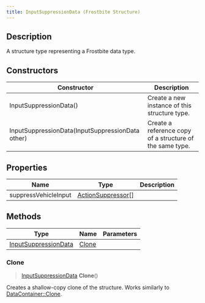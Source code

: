```yaml
---
title: InputSuppressionData (Frostbite Structure)
---
```

## Description

A structure type representing a Frostbite data type.

## Constructors

| Constructor                                      | Description                                              |
| ------------------------------------------------ | -------------------------------------------------------- |
| InputSuppressionData()                           | Create a new instance of this structure type.            |
| InputSuppressionData(InputSuppressionData other) | Create a reference copy of a structure of the same type. |

## Properties

| Name                 | Type                                     | Description |
| -------------------- | ---------------------------------------- | ----------- |
| suppressVehicleInput | [ActionSuppressor](ActionSuppressor)\[\] |             |

## Methods

| Type                                         | Name            | Parameters |
| -------------------------------------------- | --------------- | ---------- |
| [InputSuppressionData](InputSuppressionData) | [Clone](#clone) |            |

### Clone

> [InputSuppressionData](InputSuppressionData) **Clone**()

Creates a shallow-copy clone of the structure. Works similarly to [DataContainer::Clone](/vext/ref/cls/shr/datacontainer#clone).
